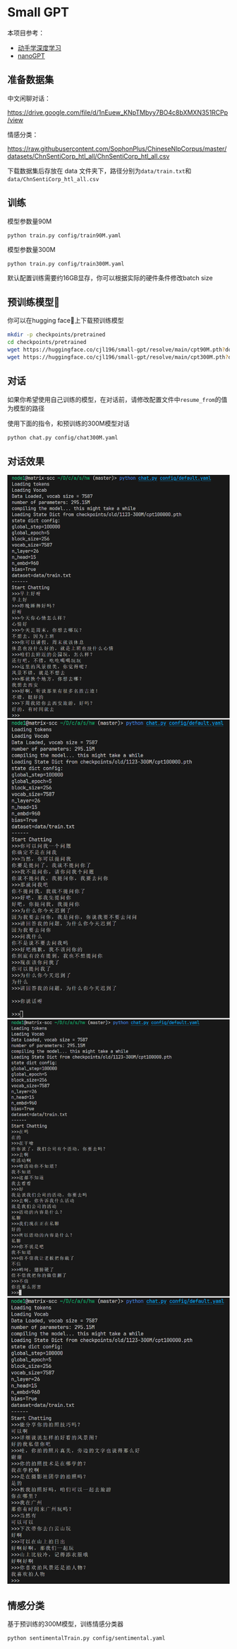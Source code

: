 # Small GPT

本项目参考：
- [动手学深度学习](https://zh.d2l.ai/)
- [nanoGPT](https://github.com/karpathy/nanoGPT)

## 准备数据集

中文闲聊对话：

https://drive.google.com/file/d/1nEuew_KNpTMbyy7BO4c8bXMXN351RCPp/view

情感分类：

https://raw.githubusercontent.com/SophonPlus/ChineseNlpCorpus/master/datasets/ChnSentiCorp_htl_all/ChnSentiCorp_htl_all.csv 

下载数据集后存放在 data 文件夹下，路径分别为`data/train.txt`和`data/ChnSentiCorp_htl_all.csv`

## 训练

模型参数量90M

```
python train.py config/train90M.yaml     
```

模型参数量300M

```
python train.py config/train300M.yaml     
```

默认配置训练需要约16GB显存，你可以根据实际的硬件条件修改batch size

## 预训练模型🤗

你可以在hugging face🤗上下载预训练模型

```bash
mkdir -p checkpoints/pretrained
cd checkpoints/pretrained
wget https://huggingface.co/cjl196/small-gpt/resolve/main/cpt90M.pth?download=true -O cpt90M.pth
wget https://huggingface.co/cjl196/small-gpt/resolve/main/cpt300M.pth?download=true -O cpt300M.pth
```

## 对话

如果你希望使用自己训练的模型，在对话前，请修改配置文件中`resume_from`的值为模型的路径

使用下面的指令，和预训练的300M模型对话

```bash
python chat.py config/chat300M.yaml
```

## 对话效果

![demo](assets/demo1.png)
![demo](assets/demo2.png)
![demo](assets/demo3.png)
![demo](assets/demo4.png)

## 情感分类

基于预训练的300M模型，训练情感分类器

```bash
python sentimentalTrain.py config/sentimental.yaml
```